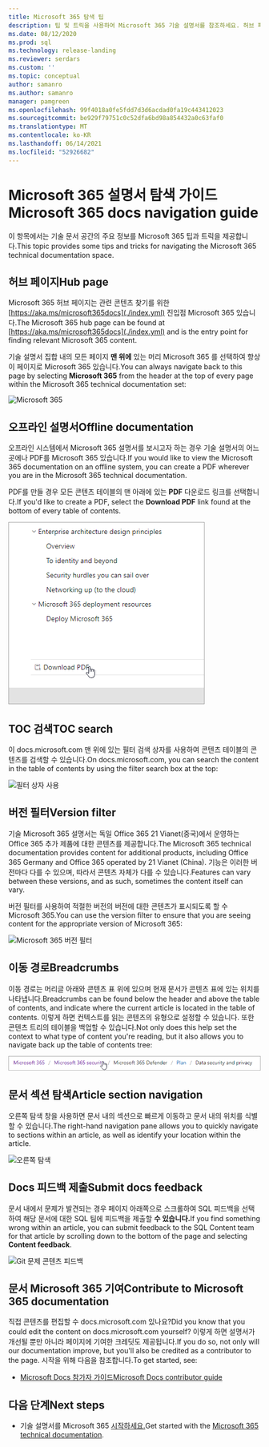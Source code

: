 ```yaml
---
title: Microsoft 365 탐색 팁
description: 팁 및 트릭을 사용하여 Microsoft 365 기술 설명서를 참조하세요. 허브 페이지, 목차, 헤더, 이동 경로 사용 방법 및 버전 필터 사용 방법에 대해 설명
ms.date: 08/12/2020
ms.prod: sql
ms.technology: release-landing
ms.reviewer: serdars
ms.custom: ''
ms.topic: conceptual
author: samanro
ms.author: samanro
manager: pamgreen
ms.openlocfilehash: 99f4018a0fe5fdd7d3d6acdad0fa19c443412023
ms.sourcegitcommit: be929f79751c0c52dfa6bd98a854432a0c63faf0
ms.translationtype: MT
ms.contentlocale: ko-KR
ms.lasthandoff: 06/14/2021
ms.locfileid: "52926682"
---
```

# <a name="microsoft-365-docs-navigation-guide"></a><span data-ttu-id="4410f-103">Microsoft 365 설명서 탐색 가이드</span><span class="sxs-lookup"><span data-stu-id="4410f-103">Microsoft 365 docs navigation guide</span></span>

<span data-ttu-id="4410f-104">이 항목에서는 기술 문서 공간의 주요 정보를 Microsoft 365 팁과 트릭을 제공합니다.</span><span class="sxs-lookup"><span data-stu-id="4410f-104">This topic provides some tips and tricks for navigating the Microsoft 365 technical documentation space.</span></span>  

## <a name="hub-page"></a><span data-ttu-id="4410f-105">허브 페이지</span><span class="sxs-lookup"><span data-stu-id="4410f-105">Hub page</span></span>

<span data-ttu-id="4410f-106">Microsoft 365 허브 페이지는 관련 콘텐츠 찾기를 위한 [https://aka.ms/microsoft365docs](./index.yml) 진입점 Microsoft 365 있습니다.</span><span class="sxs-lookup"><span data-stu-id="4410f-106">The Microsoft 365 hub page can be found at [https://aka.ms/microsoft365docs](./index.yml) and is the entry point for finding relevant Microsoft 365 content.</span></span>

<span data-ttu-id="4410f-107">기술 설명서 집합 내의 모든 페이지 **맨 위에** 있는 머리 Microsoft 365 를 선택하여 항상 이 페이지로 Microsoft 365 있습니다.</span><span class="sxs-lookup"><span data-stu-id="4410f-107">You can always navigate back to this page by selecting **Microsoft 365** from the header at the top of every page within the Microsoft 365 technical documentation set:</span></span>

![Microsoft 365](media/m365-header-cursor.png)

## <a name="offline-documentation"></a><span data-ttu-id="4410f-109">오프라인 설명서</span><span class="sxs-lookup"><span data-stu-id="4410f-109">Offline documentation</span></span>

<span data-ttu-id="4410f-110">오프라인 시스템에서 Microsoft 365 설명서를 보시고자 하는 경우 기술 설명서의 어느 곳에나 PDF를 Microsoft 365 있습니다.</span><span class="sxs-lookup"><span data-stu-id="4410f-110">If you would like to view the Microsoft 365 documentation on an offline system, you can create a PDF wherever you are in the Microsoft 365 technical documentation.</span></span>

<span data-ttu-id="4410f-111">PDF를 만들 경우 모든 콘텐츠 테이블의 맨 아래에 있는 **PDF** 다운로드 링크를 선택합니다.</span><span class="sxs-lookup"><span data-stu-id="4410f-111">If you'd like to create a PDF, select the **Download PDF** link found at the bottom of every table of contents.</span></span>

![PDF 다운로드](media/m365-download-pdf-cursor.png)

## <a name="toc-search"></a><span data-ttu-id="4410f-113">TOC 검색</span><span class="sxs-lookup"><span data-stu-id="4410f-113">TOC search</span></span> 
<span data-ttu-id="4410f-114">이 docs.microsoft.com 맨 위에 있는 필터 검색 상자를 사용하여 콘텐츠 테이블의 콘텐츠를 검색할 수 있습니다.</span><span class="sxs-lookup"><span data-stu-id="4410f-114">On docs.microsoft.com, you can search the content in the table of contents by using the filter search box at the top:</span></span>

![필터 상자 사용](media/m365-filter-by-title.png)

## <a name="version-filter"></a><span data-ttu-id="4410f-116">버전 필터</span><span class="sxs-lookup"><span data-stu-id="4410f-116">Version filter</span></span>
<span data-ttu-id="4410f-117">기술 Microsoft 365 설명서는 독일 Office 365 21 Vianet(중국)에서 운영하는 Office 365 추가 제품에 대한 콘텐츠를 제공합니다.</span><span class="sxs-lookup"><span data-stu-id="4410f-117">The Microsoft 365 technical documentation provides content for additional products, including Office 365 Germany and Office 365 operated by 21 Vianet (China).</span></span> <span data-ttu-id="4410f-118">기능은 이러한 버전마다 다를 수 있으며, 따라서 콘텐츠 자체가 다를 수 있습니다.</span><span class="sxs-lookup"><span data-stu-id="4410f-118">Features can vary between these versions, and as such, sometimes the content itself can vary.</span></span>

<span data-ttu-id="4410f-119">버전 필터를 사용하여 적절한 버전의 버전에 대한 콘텐츠가 표시되도록 할 수 Microsoft 365.</span><span class="sxs-lookup"><span data-stu-id="4410f-119">You can use the version filter to ensure that you are seeing content for the appropriate version of Microsoft 365:</span></span>

![Microsoft 365 버전 필터](media/m365-version-filter.png)

## <a name="breadcrumbs"></a><span data-ttu-id="4410f-121">이동 경로</span><span class="sxs-lookup"><span data-stu-id="4410f-121">Breadcrumbs</span></span>

<span data-ttu-id="4410f-122">이동 경로는 머리글 아래와 콘텐츠 표 위에 있으며 현재 문서가 콘텐츠 표에 있는 위치를 나타냅니다.</span><span class="sxs-lookup"><span data-stu-id="4410f-122">Breadcrumbs can be found below the header and above the table of contents, and indicate where the current article is located in the table of contents.</span></span>  <span data-ttu-id="4410f-123">이렇게 하면 컨텍스트를 읽는 콘텐츠의 유형으로 설정할 수 있습니다. 또한 콘텐츠 트리의 테이블을 백업할 수 있습니다.</span><span class="sxs-lookup"><span data-stu-id="4410f-123">Not only does this help set the context to what type of content you're reading, but it also allows you to navigate back up the table of contents tree:</span></span>

![Microsoft 365 이동 경로](media/m365-breadcrumb.png)

## <a name="article-section-navigation"></a><span data-ttu-id="4410f-125">문서 섹션 탐색</span><span class="sxs-lookup"><span data-stu-id="4410f-125">Article section navigation</span></span>

<span data-ttu-id="4410f-126">오른쪽 탐색 창을 사용하면 문서 내의 섹션으로 빠르게 이동하고 문서 내의 위치를 식별할 수 있습니다.</span><span class="sxs-lookup"><span data-stu-id="4410f-126">The right-hand navigation pane allows you to quickly navigate to sections within an article, as well as identify your location within the article.</span></span>  

![오른쪽 탐색](media/m365-article-sections.png)

## <a name="submit-docs-feedback"></a><span data-ttu-id="4410f-128">Docs 피드백 제출</span><span class="sxs-lookup"><span data-stu-id="4410f-128">Submit docs feedback</span></span>

<span data-ttu-id="4410f-129">문서 내에서 문제가 발견되는 경우 페이지 아래쪽으로 스크롤하여 SQL 피드백을 선택하여 해당 문서에 대한 SQL 팀에 피드백을 제출할 **수 있습니다.**</span><span class="sxs-lookup"><span data-stu-id="4410f-129">If you find something wrong within an article, you can submit feedback to the SQL Content team for that article by scrolling down to the bottom of the page and selecting **Content feedback**.</span></span>

![Git 문제 콘텐츠 피드백](media/m365-article-feedback.png)

## <a name="contribute-to-microsoft-365-documentation"></a><span data-ttu-id="4410f-131">문서 Microsoft 365 기여</span><span class="sxs-lookup"><span data-stu-id="4410f-131">Contribute to Microsoft 365 documentation</span></span>

<span data-ttu-id="4410f-132">직접 콘텐츠를 편집할 수 docs.microsoft.com 있나요?</span><span class="sxs-lookup"><span data-stu-id="4410f-132">Did you know that you could edit the content on docs.microsoft.com yourself?</span></span> <span data-ttu-id="4410f-133">이렇게 하면 설명서가 개선될 뿐만 아니라 페이지에 기여한 크레딧도 제공됩니다.</span><span class="sxs-lookup"><span data-stu-id="4410f-133">If you do so, not only will our documentation improve, but you'll also be credited as a contributor to the page.</span></span> <span data-ttu-id="4410f-134">시작을 위해 다음을 참조합니다.</span><span class="sxs-lookup"><span data-stu-id="4410f-134">To get started, see:</span></span>

- [<span data-ttu-id="4410f-135">Microsoft Docs 참가자 가이드</span><span class="sxs-lookup"><span data-stu-id="4410f-135">Microsoft Docs contributor guide</span></span>](/contribute/)

## <a name="next-steps"></a><span data-ttu-id="4410f-136">다음 단계</span><span class="sxs-lookup"><span data-stu-id="4410f-136">Next steps</span></span>

- <span data-ttu-id="4410f-137">기술 설명서를 Microsoft 365 [시작하세요.](index.yml)</span><span class="sxs-lookup"><span data-stu-id="4410f-137">Get started with the [Microsoft 365 technical documentation](index.yml).</span></span>
